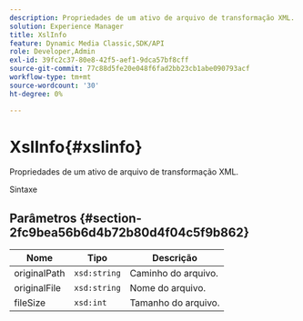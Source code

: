 ```yaml
---
description: Propriedades de um ativo de arquivo de transformação XML.
solution: Experience Manager
title: XslInfo
feature: Dynamic Media Classic,SDK/API
role: Developer,Admin
exl-id: 39fc2c37-80e8-42f5-aef1-9dca57bf8cff
source-git-commit: 77c88d5fe20e048f6fad2bb23cb1abe090793acf
workflow-type: tm+mt
source-wordcount: '30'
ht-degree: 0%

---
```


# XslInfo{#xslinfo}

Propriedades de um ativo de arquivo de transformação XML.

Sintaxe

## Parâmetros {#section-2fc9bea56b6d4b72b80d4f04c5f9b862}

| Nome | Tipo | Descrição |
|---|---|---|
| originalPath | `xsd:string` | Caminho do arquivo. |
| originalFile | `xsd:string` | Nome do arquivo. |
| fileSize | `xsd:int` | Tamanho do arquivo. |
